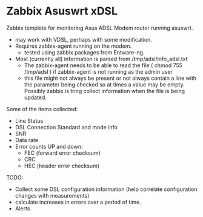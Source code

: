 # Zabbix Asuswrt xDSL

Zabbix template for monitoring Asus ADSL Modem router running asuswrt.

* may work with VDSL, perhaps with some modification.
* Requires zabbix-agent running on the modem.
  * tested using zabbix packages from Entware-ng.
* Most (currently all) information is parsed from /tmp/adsl/info_adsl.txt
  * The zabbix-agent needs to be able to read the file ( chmod 755 /tmp/adsl ) if zabbix-agent is not running as the admin user
  * this file might not always be present or not always contain a line with the parameter being checked so at times a value may be empty. Possibly zabbix is tring collect information when the file is being updated.

Some of the items collected:

* Line Status
* DSL Connection Standard and mode info
* SNR
* Data rate
* Error counts UP and down: 
  * FEC (forward error checksum)
  * CRC
  * HEC (header error checksum)

TODO:
* Collect some DSL configuration information (help correlate configuration changes with measurements)
* calculate increases in errors over a period of time.
* Alerts
